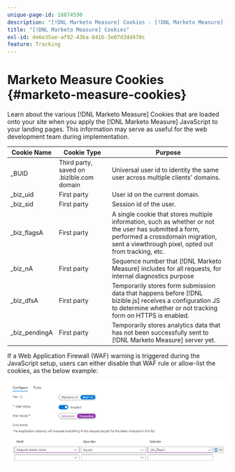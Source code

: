 ```yaml
---
unique-page-id: 18874590
description: "[!DNL Marketo Measure] Cookies - [!DNL Marketo Measure] - Product Documentation"
title: "[!DNL Marketo Measure] Cookies"
exl-id: de6e35ae-af92-43ba-8416-3e07d3dd470c
feature: Tracking
---
```

# Marketo Measure Cookies {#marketo-measure-cookies}

Learn about the various [!DNL Marketo Measure] Cookies that are loaded onto your site when you apply the [!DNL Marketo Measure] JavaScript to your landing pages. This information may serve as useful for the web development team during implementation.

| **Cookie Name** | **Cookie Type** | **Purpose** |
|---|---|---|
| _BUID | Third party, saved on .bizible.com domain | Universal user id to identity the same user across multiple clients' domains. |
| _biz_uid | First party | User id on the current domain. |
| _biz_sid | First party | Session id of the user. |
| _biz_flagsA | First party | A single cookie that stores multiple information, such as whether or not the user has submitted a form, performed a crossdomain migration, sent a viewthrough pixel, opted out from tracking, etc. |
| _biz_nA | First party | Sequence number that [!DNL Marketo Measure] includes for all requests, for internal diagnostics purpose |
| _biz_dfsA | First party | Temporarily stores form submission data that happens before [!DNL bizible.js] receives a configuration JS to determine whether or not tracking form on HTTPS is enabled. |
| _biz_pendingA | First party | Temporarily stores analytics data that has not been successfully sent to [!DNL Marketo Measure] server yet. |

If a Web Application Firewall (WAF) warning is triggered during the JavaScript setup, users can either disable that WAF rule or allow-list the cookies, as the below example:

![](assets/marketo-measure-cookies-1.png)
